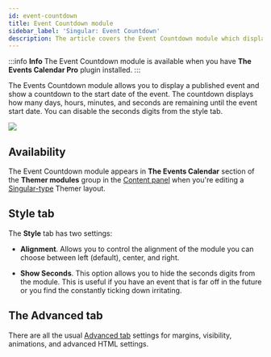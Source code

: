 ```yaml
---
id: event-countdown
title: Event Countdown module
sidebar_label: 'Singular: Event Countdown'
description: The article covers the Event Countdown module which displays a countdown for your upcoming event.
---
```


:::info **Info**
The Event Countdown module is available when you have **The Events Calendar Pro** plugin installed.
:::

The Events Countdown module allows you to display a published event and show a countdown to the start date of the event. The countdown displays how many days, hours, minutes, and seconds are remaining until the event start date. You can disable the seconds digits from the style tab.

![](/img/beaver-themer/integrations--tec--event-countdown--1.jpg)

## Availability

The Event Countdown module appears in **The Events Calendar** section of the **Themer modules** group in the [Content panel](/beaver-builder/getting-started/bb-editor-basics/content-panel) when you're editing a [Singular-type](/layout-types-modules/singular/overview.md) Themer layout.

## Style tab

The **Style** tab has two settings:

* **Alignment**. Allows you to control the alignment of the module you can choose between left (default), center, and right.

* **Show Seconds**. This option allows you to hide the seconds digits from the module. This is useful if you have an event that is far off in the future or you find the constantly ticking down irritating.

## The Advanced tab

There are all the usual [Advanced tab](/beaver-builder/layouts/advanced-tab) settings for margins, visibility, animations, and advanced HTML settings.
